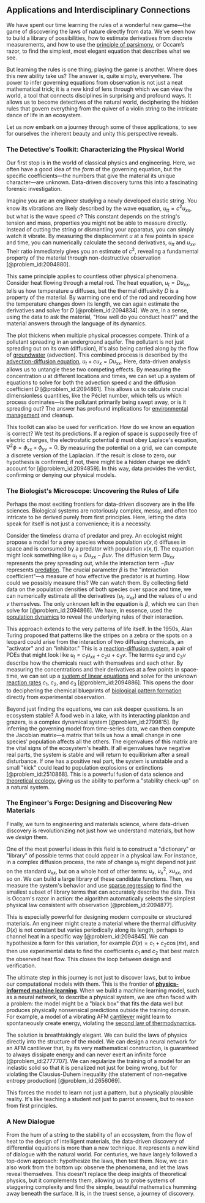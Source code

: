 ## Applications and Interdisciplinary Connections

We have spent our time learning the rules of a wonderful new game—the game of discovering the laws of nature directly from data. We’ve seen how to build a library of possibilities, how to estimate derivatives from discrete measurements, and how to use the [principle of parsimony](@article_id:142359), or Occam’s razor, to find the simplest, most elegant equation that describes what we see.

But learning the rules is one thing; playing the game is another. Where does this new ability take us? The answer is, quite simply, everywhere. The power to infer governing equations from observation is not just a neat mathematical trick; it is a new kind of lens through which we can view the world, a tool that connects disciplines in surprising and profound ways. It allows us to become detectives of the natural world, deciphering the hidden rules that govern everything from the quiver of a violin string to the intricate dance of life in an ecosystem.

Let us now embark on a journey through some of these applications, to see for ourselves the inherent beauty and unity this perspective reveals.

### The Detective's Toolkit: Characterizing the Physical World

Our first stop is in the world of classical physics and engineering. Here, we often have a good idea of the *form* of the governing equation, but the specific coefficients—the numbers that give the material its unique character—are unknown. Data-driven discovery turns this into a fascinating forensic investigation.

Imagine you are an engineer studying a newly developed elastic string. You know its vibrations are likely described by the wave equation, $u_{tt} = c^2 u_{xx}$, but what is the wave speed $c$? This constant depends on the string's tension and mass, properties you might not be able to measure directly. Instead of cutting the string or dismantling your apparatus, you can simply watch it vibrate. By measuring the displacement $u$ at a few points in space and time, you can numerically calculate the second derivatives, $u_{tt}$ and $u_{xx}$. Their ratio immediately gives you an estimate of $c^2$, revealing a fundamental property of the material through non-destructive observation [@problem_id:2094880].

This same principle applies to countless other physical phenomena. Consider heat flowing through a metal rod. The heat equation, $u_t = D u_{xx}$, tells us how temperature $u$ diffuses, but the thermal diffusivity $D$ is a property of the material. By warming one end of the rod and recording how the temperature changes down its length, we can again estimate the derivatives and solve for $D$ [@problem_id:2094834]. We are, in a sense, using the data to ask the material, "How well do you conduct heat?" and the material answers through the language of its dynamics.

The plot thickens when multiple physical processes compete. Think of a pollutant spreading in an underground aquifer. The pollutant is not just spreading out on its own (diffusion), it's also being carried along by the flow of [groundwater](@article_id:200986) (advection). This combined process is described by the [advection-diffusion equation](@article_id:143508), $u_t + c u_x = D u_{xx}$. Here, data-driven analysis allows us to untangle these two competing effects. By measuring the concentration $u$ at different locations and times, we can set up a system of equations to solve for both the advection speed $c$ and the diffusion coefficient $D$ [@problem_id:2094861]. This allows us to calculate crucial dimensionless quantities, like the Péclet number, which tells us which process dominates—is the pollutant primarily being swept away, or is it spreading out? The answer has profound implications for [environmental management](@article_id:182057) and cleanup.

This toolkit can also be used for verification. How do we know an equation is correct? We test its predictions. If a region of space is supposedly free of electric charges, the electrostatic potential $\phi$ must obey Laplace's equation, $\nabla^2 \phi = \phi_{xx} + \phi_{yy} = 0$. By measuring the potential on a grid, we can compute a discrete version of the Laplacian. If the result is close to zero, our hypothesis is confirmed; if not, there might be a hidden charge we didn't account for [@problem_id:2094859]. In this way, data provides the verdict, confirming or denying our physical models.

### The Biologist's Microscope: Uncovering the Rules of Life

Perhaps the most exciting frontiers for data-driven discovery are in the life sciences. Biological systems are notoriously complex, messy, and often too intricate to be derived purely from first principles. Here, letting the data speak for itself is not just a convenience; it is a necessity.

Consider the timeless drama of predator and prey. An ecologist might propose a model for a prey species whose population $u(x,t)$ diffuses in space and is consumed by a predator with population $v(x,t)$. The equation might look something like $u_t = D u_{xx} - \beta u v$. The diffusion term $D u_{xx}$ represents the prey spreading out, while the interaction term $-\beta u v$ represents [predation](@article_id:141718). The crucial parameter $\beta$ is the "interaction coefficient"—a measure of how effective the predator is at hunting. How could we possibly measure this? We can watch them. By collecting field data on the population densities of both species over space and time, we can numerically estimate all the derivatives ($u_t$, $u_{xx}$) and the values of $u$ and $v$ themselves. The only unknown left in the equation is $\beta$, which we can then solve for [@problem_id:2094866]. We have, in essence, used the [population dynamics](@article_id:135858) to reveal the underlying rules of their interaction.

This approach extends to the very patterns of life itself. In the 1950s, Alan Turing proposed that patterns like the stripes on a zebra or the spots on a leopard could arise from the interaction of two diffusing chemicals, an "activator" and an "inhibitor." This is a [reaction-diffusion system](@article_id:155480), a pair of PDEs that might look like $u_t = c_1 u_{xx} + c_2 u + c_3 v$. The terms $c_2 u$ and $c_3 v$ describe how the chemicals react with themselves and each other. By measuring the concentrations and their derivatives at a few points in space-time, we can set up a [system of linear equations](@article_id:139922) and solve for the unknown [reaction rates](@article_id:142161) $c_1$, $c_2$, and $c_3$ [@problem_id:2094886]. This opens the door to deciphering the chemical blueprints of [biological pattern formation](@article_id:272764) directly from experimental observation.

Beyond just finding the equations, we can ask deeper questions. Is an ecosystem stable? A food web in a lake, with its interacting plankton and grazers, is a complex dynamical system [@problem_id:2799815]. By inferring the governing model from time-series data, we can then compute the Jacobian matrix—a matrix that tells us how a small change in one species' population affects all the others. The eigenvalues of this matrix are the vital signs of the ecosystem's health. If all eigenvalues have negative real parts, the system is stable and will return to equilibrium after a small disturbance. If one has a positive real part, the system is unstable and a small "kick" could lead to population explosions or extinctions [@problem_id:2510868]. This is a powerful fusion of data science and [theoretical ecology](@article_id:197175), giving us the ability to perform a "stability check-up" on a natural system.

### The Engineer's Forge: Designing and Discovering New Materials

Finally, we turn to engineering and materials science, where data-driven discovery is revolutionizing not just how we understand materials, but how we *design* them.

One of the most powerful ideas in this field is to construct a "dictionary" or "library" of possible terms that could appear in a physical law. For instance, in a complex diffusion process, the rate of change $u_t$ might depend not just on the standard $u_{xx}$, but on a whole host of other terms: $u_x$, $u_x^2$, $x u_{xx}$, and so on. We can build a large library of these candidate functions. Then, we measure the system's behavior and use [sparse regression](@article_id:276001) to find the smallest subset of library terms that can accurately describe the data. This is Occam's razor in action: the algorithm automatically selects the simplest physical law consistent with observation [@problem_id:2094877].

This is especially powerful for designing modern composite or structured materials. An engineer might create a material where the thermal diffusivity $D(x)$ is not constant but varies periodically along its length, perhaps to channel heat in a specific way [@problem_id:2094845]. We can hypothesize a form for this variation, for example $D(x) = c_1 + c_2 \cos(\pi x)$, and then use experimental data to find the coefficients $c_1$ and $c_2$ that best match the observed heat flow. This closes the loop between design and verification.

The ultimate step in this journey is not just to discover laws, but to imbue our computational models with them. This is the frontier of **[physics-informed machine learning](@article_id:137432)**. When we build a machine learning model, such as a neural network, to describe a physical system, we are often faced with a problem: the model might be a "black box" that fits the data well but produces physically nonsensical predictions outside the training domain. For example, a model of a vibrating AFM [cantilever](@article_id:273166) might learn to spontaneously create energy, violating the [second law of thermodynamics](@article_id:142238).

The solution is breathtakingly elegant. We can build the laws of physics directly into the structure of the model. We can design a neural network for an AFM cantilever that, by its very mathematical construction, is guaranteed to always dissipate energy and can never exert an infinite force [@problem_id:2777707]. We can regularize the training of a model for an inelastic solid so that it is penalized not just for being wrong, but for violating the Clausius-Duhem inequality (the statement of non-negative entropy production) [@problem_id:2656069].

This forces the model to learn not just a pattern, but a physically plausible reality. It's like teaching a student not just to parrot answers, but to reason from first principles.

### A New Dialogue

From the hum of a string to the stability of an ecosystem, from the flow of heat to the design of intelligent materials, the data-driven discovery of differential equations is more than a new technique. It represents a new kind of dialogue with the natural world. For centuries, we have largely followed a top-down approach: hypothesize the laws, then test them. Now, we can also work from the bottom up: observe the phenomena, and let the laws reveal themselves. This doesn't replace the deep insights of theoretical physics, but it complements them, allowing us to probe systems of staggering complexity and find the simple, beautiful mathematics humming away beneath the surface. It is, in the truest sense, a journey of discovery.